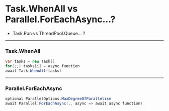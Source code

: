 ﻿# Task.WhenAll vs Parallel.ForEachAsync...?

 * Task.Run vs ThreadPool.Queue... ?

---

### Task.WhenAll

```c#
var tasks = new Task[]
for(;;) tasks[i] = async function
await Task.WhenAll(tasks)
```

---

### Parallel.ForEachAsync

```c#
optional ParallelOptions.MaxDegreeOfParallelism
await Parallel.ForEachAsync(,, async => await async function)
```